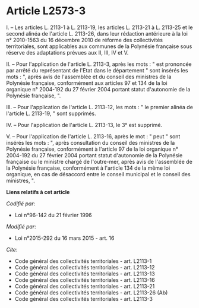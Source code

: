 # Article L2573-3

I. – Les articles L. 2113-1 à L. 2113-19, les articles L. 2113-21 à L. 2113-25 et le second alinéa de l'article L. 2113-26,
dans leur rédaction antérieure à la loi n° 2010-1563 du 16 décembre 2010 de réforme des collectivités territoriales, sont
applicables aux communes de la Polynésie française sous réserve des adaptations prévues aux II, III, IV et V.

II. – Pour l'application de l'article L. 2113-3, après les mots : " est prononcée par arrêté du représentant de l'Etat dans
le département " sont insérés les mots : ", après avis de l'assemblée et du conseil des ministres de la Polynésie française,
conformément aux articles 97 et 134 de la loi organique n° 2004-192 du 27 février 2004 portant statut d'autonomie de la
Polynésie française, ".

III. – Pour l'application de l'article L. 2113-12, les mots : " le premier alinéa de l'article L. 2113-19, " sont supprimés.

IV. – Pour l'application de l'article L. 2113-13, le 3° est supprimé.

V. – Pour l'application de l'article L. 2113-16, après le mot : " peut " sont insérés les mots : ", après consultation du
conseil des ministres de la Polynésie française, conformément à l'article 97 de la loi organique n° 2004-192 du 27 février
2004 portant statut d'autonomie de la Polynésie française ou le ministre chargé de l'outre-mer, après avis de l'assemblée de
la Polynésie française, conformément à l'article 134 de la même loi organique, en cas de désaccord entre le conseil municipal
et le conseil des ministres, ".

**Liens relatifs à cet article**

_Codifié par_:

  - Loi n°96-142 du 21 février 1996

_Modifié par_:

  - Loi n°2015-292 du 16 mars 2015 - art. 16

_Cite_:

  - Code général des collectivités territoriales - art. L2113-1
  - Code général des collectivités territoriales - art. L2113-12
  - Code général des collectivités territoriales - art. L2113-13
  - Code général des collectivités territoriales - art. L2113-16
  - Code général des collectivités territoriales - art. L2113-21
  - Code général des collectivités territoriales - art. L2113-26 (Ab)
  - Code général des collectivités territoriales - art. L2113-3
